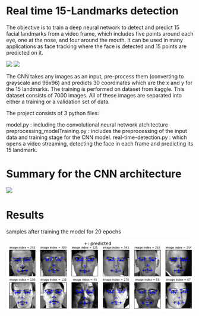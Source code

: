 # Real time 15-Landmarks detection
The objective is to train a deep neural network to detect and predict 15 facial landmarks from a video frame, which includes five points around each eye,  one at the nose, and four around the mouth. It can be used in many applications as face tracking where the face is detected and 15 points are predicted on it.



![](images/test1.png)                     ![](images/test2.png)  



The CNN takes any images as an input, pre-process them (converting to grayscale and 96x96) and predicts 30 coordinates which are the x and y for the 15 landmarks. The training is performed on dataset from kaggle. This dataset consists of 7000 images. All of these images are separated into either a training or a validation set of data.

The project consists of 3 python files:

model.py : including the convolutional neural network atchitecture
preprocessing_modelTraining.py : includes the preprocessing of the input data and training stage for the CNN model.
real-time-detection.py : which opens a video streaming, detecting the face in each frame and predicting its 15 landmark.

# Summary for the CNN architecture


![](images/model_summary.png) 


# Results
samples after training the model for 20 epochs


![](images/testimages.png) 




